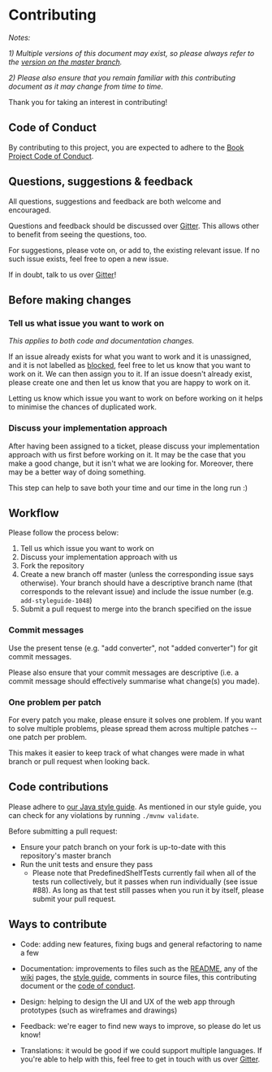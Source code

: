 # Contributing

*Notes:*

*1) Multiple versions of this document may exist, so please always refer to the [version on the master branch](https://github.com/knjk04/book-project/edit/master/CONTRIBUTING.md).*

*2) Please also ensure that you remain familiar with this contributing document as it may change from time to time.*

Thank you for taking an interest in contributing!

## Code of Conduct

By contributing to this project, you are expected to adhere to the [Book Project Code of Conduct](https://github.com/knjk04/book-project/blob/master/CODE_OF_CONDUCT.md). 

## Questions, suggestions & feedback

All questions, suggestions and feedback are both welcome and encouraged. 

Questions and feedback should be discussed over [Gitter](https://gitter.im/book-project-community). This allows other to benefit from seeing the questions, too.

For suggestions, please vote on, or add to, the existing relevant issue. If no such issue exists, feel free to open a new issue.

If in doubt, talk to us over [Gitter](https://gitter.im/book-project-community)!

## Before making changes

### Tell us what issue you want to work on

*This applies to both code and documentation changes.*

If an issue already exists for what you want to work and it is unassigned, and it is not labelled as [blocked](https://github.com/knjk04/book-project/labels/blocked), feel free to let us know that you want to work on it. We can then assign you to it. If an issue doesn't already exist, please create one and then let us know that you are happy to work on it.

Letting us know which issue you want to work on before working on it helps to minimise the chances of duplicated work.

### Discuss your implementation approach

After having been assigned to a ticket, please discuss your implementation approach with us first before working on it. It may be the case that you make a good change, but it isn't what we are looking for. Moreover, there may be a better way of doing something.

This step can help to save both your time and our time in the long run :)

## Workflow

Please follow the process below:

1. Tell us which issue you want to work on
2. Discuss your implementation approach with us
3. Fork the repository
4. Create a new branch off master (unless the corresponding issue says otherwise). Your branch should have a descriptive branch name (that corresponds to the relevant issue) and include the issue number (e.g. `add-styleguide-1048`)
5. Submit a pull request to merge into the branch specified on the issue

### Commit messages

Use the present tense (e.g. "add converter", not "added converter") for git commit messages.

Please also ensure that your commit messages are descriptive (i.e. a commit message should effectively summarise what change(s) you made).

### One problem per patch

For every patch you make, please ensure it solves one problem. If you want to solve multiple problems, please spread them across multiple patches -- one patch per problem.

This makes it easier to keep track of what changes were made in what branch or pull request when looking back.

## Code contributions

Please adhere to [our Java style guide](https://github.com/knjk04/book-project/blob/master/STYLEGUIDE.md). As mentioned in our style guide, you can check for any violations by running `./mvnw validate`.

Before submitting a pull request:
- Ensure your patch branch on your fork is up-to-date with this repository's master branch
- Run the unit tests and ensure they pass
  - Please note that PredefinedShelfTests currently fail when all of the tests run collectively, but it passes when run individually (see issue #88). As long as that test still passes when you run it by itself, please submit your pull request.

## Ways to contribute

- Code: adding new features, fixing bugs and general refactoring to name a few

- Documentation: improvements to files such as the [README](https://github.com/knjk04/book-project/blob/master/README.md), any of the [wiki](https://github.com/knjk04/book-project/wiki) pages, the [style guide](https://github.com/knjk04/book-project/blob/master/STYLEGUIDE.md), comments in source files, this contributing document or the [code of conduct](https://github.com/knjk04/book-project/blob/master/CODE_OF_CONDUCT.md).

- Design: helping to design the UI and UX of the web app through prototypes (such as wireframes and drawings)

- Feedback: we're eager to find new ways to improve, so please do let us know!

- Translations: it would be good if we could support multiple languages. If you're able to help with this, feel free to get in touch with us over [Gitter](https://gitter.im/book-project-community).

